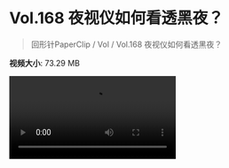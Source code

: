 # Vol.168 夜视仪如何看透黑夜？

> 回形针PaperClip / Vol / Vol.168 夜视仪如何看透黑夜？

**视频大小**: 73.29 MB

<div class="video"><video src="https://file.hsyhx.top/archive/PaperClip/Vol/168.mp4" controls preload>🤔 您的浏览器不支持 video 标签</video></div>